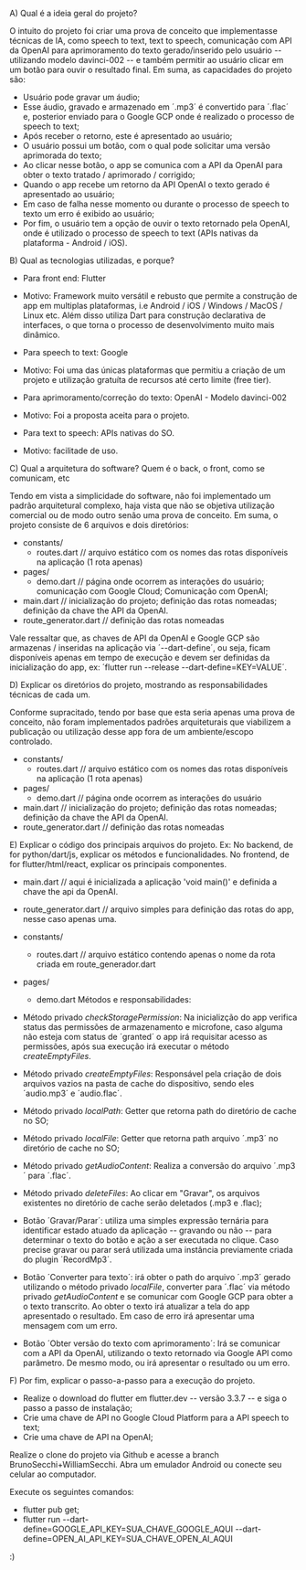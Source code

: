 A) Qual é a ideia geral do projeto?

O intuito do projeto foi criar uma prova de conceito que implementasse técnicas de IA, como speech to text, text to speech, comunicação com API da OpenAI para aprimoramento do texto gerado/inserido pelo usuário -- utilizando modelo davinci-002 -- e também permitir ao usuário clicar em um botão para ouvir o resultado final.
Em suma, as capacidades do projeto são: 
- Usuário pode gravar um áudio; 
- Esse áudio, gravado e armazenado em ´.mp3´ é convertido para ´.flac´ e, posterior enviado para o Google GCP onde é realizado o processo de speech to text; 
- Após receber o retorno, este é apresentado ao usuário; 
- O usuário possui um botão, com o qual pode solicitar uma versão aprimorada do texto; 
- Ao clicar nesse botão, o app se comunica com a API da OpenAI para obter o texto tratado / aprimorado / corrigido;
- Quando o app recebe um retorno da API OpenAI o texto gerado é apresentado ao usuário; 
- Em caso de falha nesse momento ou durante o processo de speech to texto um erro é exibido ao usuário; 
- Por fim, o usuário tem a opção de ouvir o texto retornado pela OpenAI, onde é utilizado o processo de speech to text (APIs nativas da plataforma - Android / iOS). 

B) Qual as tecnologias utilizadas, e porque?
- Para front end: Flutter
- Motivo: Framework muito versátil e rebusto que permite a construção de app em multiplas plataformas, i.e Android / iOS / Windows / MacOS / Linux etc. 
Além disso utiliza Dart para construção declarativa de interfaces, o que torna o processo de desenvolvimento muito mais dinâmico.  

- Para speech to text: Google 
- Motivo: Foi uma das únicas plataformas que permitiu a criação de um projeto e utilização gratuíta de recursos até certo limite (free tier).

- Para aprimoramento/correção do texto: OpenAI - Modelo davinci-002
- Motivo: Foi a proposta aceita para o projeto.

- Para text to speech: APIs nativas do SO. 
- Motivo: facilitade de uso. 

C) Qual a arquitetura do software? Quem é o back, o front, como se comunicam, etc

Tendo em vista a simplicidade do software, não foi implementado um padrão arquitetural complexo, haja vista que não se objetiva utilização comercial ou de modo outro senão uma prova de conceito.
Em suma, o projeto consiste de 6 arquivos e dois diretórios:

- constants/
    - routes.dart // arquivo estático com os nomes das rotas disponíveis na aplicação (1 rota apenas)
- pages/ 
    - demo.dart // página onde ocorrem as interações do usuário; comunicação com Google Cloud; Comunicação com OpenAI; 
- main.dart // inicialização do projeto; definição das rotas nomeadas; definição da chave the API da OpenAI.   
- route_generator.dart // definição das rotas nomeadas 

Vale ressaltar que, as chaves de API da OpenAI e Google GCP são armazenas / inseridas na aplicação via ´--dart-define´, ou seja, ficam disponíveis apenas em tempo de execução e devem ser definidas da inicialização do app, ex: ´flutter run --release --dart-define=KEY=VALUE´.

D) Explicar os diretórios do projeto, mostrando as responsabilidades técnicas de cada um.

Conforme supracitado, tendo por base que esta seria apenas uma prova de conceito, não foram implementados padrões arquiteturais que viabilizem a publicação ou utilização desse app fora de um ambiente/escopo controlado. 

- constants/
   - routes.dart // arquivo estático com os nomes das rotas disponíveis na aplicação (1 rota apenas)
- pages/ 
   - demo.dart // página onde ocorrem as interações do usuário
- main.dart // inicialização do projeto; definição das rotas nomeadas; definição da chave the API da OpenAI.   
- route_generator.dart // definição das rotas nomeadas

E) Explicar o código dos principais arquivos do projeto. Ex: No backend, de for python/dart/js, explicar os métodos e funcionalidades. No frontend, de for flutter/html/react, explicar os principais componentes.

- main.dart // aqui é inicializada a aplicação 'void main()' e definida a chave the api da OpenAI. 
- route_generator.dart // arquivo simples para definição das rotas do app, nesse caso apenas uma. 
- constants/ 
   - routes.dart // arquivo estático contendo apenas o nome da rota criada em route_generador.dart 
- pages/
   - demo.dart
Métodos e responsabilidades: 
 
- Método privado _checkStoragePermission_: Na inicializção do app verifica status das permissões de armazenamento e microfone, caso alguma não esteja com status de ´granted´ o app irá requisitar acesso as permissões, após sua execução irá executar o método _createEmptyFiles_.
- Método privado _createEmptyFiles_: Responsável pela criação de dois arquivos vazios na pasta de cache do dispositivo, sendo eles ´audio.mp3´ e ´audio.flac´. 
- Método privado _localPath_: Getter que retorna path do diretório de cache no SO;
- Método privado _localFile_: Getter que retorna path arquivo ´.mp3´ no diretório de cache no SO;
- Método privado _getAudioContent_: Realiza a conversão do arquivo ´.mp3´ para ´.flac´. 
- Método privado _deleteFiles_: Ao clicar em "Gravar", os arquivos existentes no diretório de cache serão deletados (.mp3 e .flac); 
- Botão ´Gravar/Parar´: utiliza uma simples expressão ternária para identificar estado atuado da aplicação -- gravando ou não -- para determinar o texto do botão e ação a ser executada no clique.
Caso precise gravar ou parar será utilizada uma instância previamente criada do plugin ´RecordMp3´.

- Botão ´Converter para texto´: irá obter o path do arquivo ´.mp3´ gerado utilizando o método privado _localFile_, converter para ´.flac´ via método privado _getAudioContent_ e se comunicar com Google GCP para obter a o texto transcrito.
Ao obter o texto irá atualizar a tela do app apresentado o resultado. Em caso de erro irá apresentar uma mensagem com um erro.

- Botão ´Obter versão do texto com aprimoramento´: Irá se comunicar com a API da OpenAI, utilizando o texto retornado via Google API como parâmetro. De mesmo modo, ou irá apresentar o resultado ou um erro.

F) Por fim, explicar o passo-a-passo para a execução do projeto.

- Realize o download do flutter em flutter.dev -- versão 3.3.7 -- e siga o passo a passo de instalação; 
- Crie uma chave de API no Google Cloud Platform para a API speech to text;
- Crie uma chave de API na OpenAI; 

Realize o clone do projeto via Github e acesse a branch BrunoSecchi+WilliamSecchi.
Abra um emulador Android ou conecte seu celular ao computador. 

Execute os seguintes comandos: 
- flutter pub get; 
- flutter run --dart-define=GOOGLE_API_KEY=SUA_CHAVE_GOOGLE_AQUI --dart-define=OPEN_AI_API_KEY=SUA_CHAVE_OPEN_AI_AQUI

:) 







